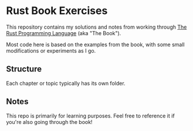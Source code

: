 # Rust Book Exercises

This repository contains my solutions and notes from working through [The Rust Programming Language](https://doc.rust-lang.org/book/) (aka "The Book").

Most code here is based on the examples from the book, with some small modifications or experiments as I go.

## Structure

Each chapter or topic typically has its own folder.

## Notes

This repo is primarily for learning purposes. Feel free to reference it if you're also going through the book!
